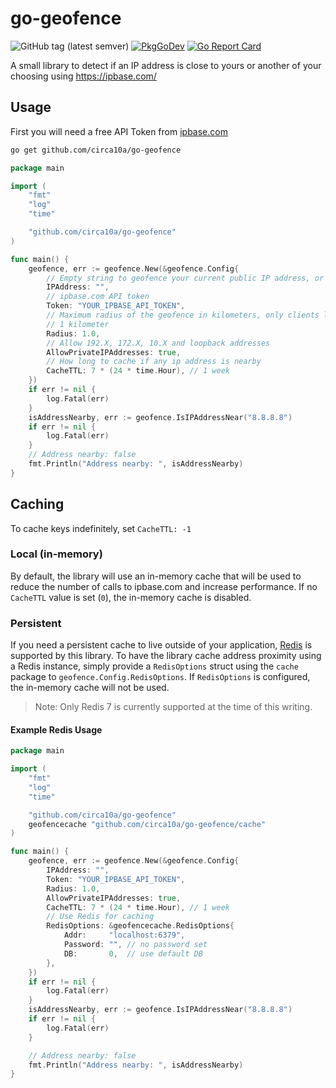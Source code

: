 # go-geofence

![GitHub tag (latest semver)](https://img.shields.io/github/v/tag/circa10a/go-geofence?style=plastic)
[![PkgGoDev](https://pkg.go.dev/badge/github.com/circa10a/go-geofence)](https://pkg.go.dev/github.com/circa10a/go-geofence?tab=overview)
[![Go Report Card](https://goreportcard.com/badge/github.com/circa10a/go-geofence)](https://goreportcard.com/report/github.com/circa10a/go-geofence)

A small library to detect if an IP address is close to yours or another of your choosing using https://ipbase.com/

## Usage

First you will need a free API Token from [ipbase.com](https://ipbase.com/)

```bash
go get github.com/circa10a/go-geofence
```

```go
package main

import (
	"fmt"
	"log"
	"time"

	"github.com/circa10a/go-geofence"
)

func main() {
	geofence, err := geofence.New(&geofence.Config{
		// Empty string to geofence your current public IP address, or you can monitor a remote address by supplying it as the first parameter
		IPAddress: "",
		// ipbase.com API token
		Token: "YOUR_IPBASE_API_TOKEN",
		// Maximum radius of the geofence in kilometers, only clients less than or equal to this distance will return true with IsIPAddressNear()
		// 1 kilometer
		Radius: 1.0,
		// Allow 192.X, 172.X, 10.X and loopback addresses
		AllowPrivateIPAddresses: true,
		// How long to cache if any ip address is nearby
		CacheTTL: 7 * (24 * time.Hour), // 1 week
	})
	if err != nil {
		log.Fatal(err)
	}
	isAddressNearby, err := geofence.IsIPAddressNear("8.8.8.8")
	if err != nil {
		log.Fatal(err)
	}
	// Address nearby: false
	fmt.Println("Address nearby: ", isAddressNearby)
}
```

## Caching

To cache keys indefinitely, set `CacheTTL: -1`

### Local (in-memory)

By default, the library will use an in-memory cache that will be used to reduce the number of calls to ipbase.com and increase performance. If no `CacheTTL` value is set (`0`), the in-memory cache is disabled.

### Persistent

If you need a persistent cache to live outside of your application, [Redis](https://redis.io/) is supported by this library. To have the library cache address proximity using a Redis instance, simply provide a `RedisOptions` struct using the `cache` package to `geofence.Config.RedisOptions`. If `RedisOptions` is configured, the in-memory cache will not be used.

> Note: Only Redis 7 is currently supported at the time of this writing.

#### Example Redis Usage

```go
package main

import (
	"fmt"
	"log"
	"time"

	"github.com/circa10a/go-geofence"
	geofencecache "github.com/circa10a/go-geofence/cache"
)

func main() {
	geofence, err := geofence.New(&geofence.Config{
		IPAddress: "",
		Token: "YOUR_IPBASE_API_TOKEN",
		Radius: 1.0,
		AllowPrivateIPAddresses: true,
		CacheTTL: 7 * (24 * time.Hour), // 1 week
		// Use Redis for caching
		RedisOptions: &geofencecache.RedisOptions{
			Addr:     "localhost:6379",
			Password: "", // no password set
			DB:       0,  // use default DB
		},
	})
	if err != nil {
		log.Fatal(err)
	}
	isAddressNearby, err := geofence.IsIPAddressNear("8.8.8.8")
	if err != nil {
		log.Fatal(err)
	}

	// Address nearby: false
	fmt.Println("Address nearby: ", isAddressNearby)
}
```

